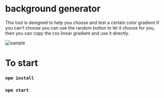 # background generator
This tool is designed to help you choose and test a certain color gradient
if you can't choose you can use the random button to let it choose for you, then you can copy the css linear gradient and use it directly.

![sample](https://github.com/MohamedMedhat21/backgroundgenerator/blob/master/media/sample%5Bgif%5D.gif)

# To start

### `npm install`

### `npm start`
